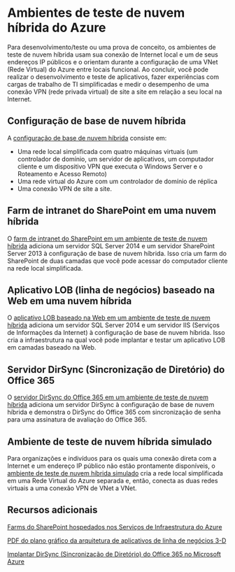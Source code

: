 <properties 
	pageTitle="Ambientes de teste de nuvem híbrida do Azure" 
	description="Acesse os principais tópicos que descrevem como criar ambientes de teste que você pode usar para desenvolvimento/teste ou uma prova de conceito para sua nuvem híbrida do Azure." 
	documentationCenter="" 
	services="virtual-machines"
	authors="JoeDavies-MSFT" 
	manager="timlt" 
	editor=""/>

<tags 
	ms.service="virtual-machines" 
	ms.workload="infrastructure-services" 
	ms.tgt_pltfrm="na" 
	ms.devlang="na" 
	ms.topic="article" 
	ms.date="04/07/2015" 
	ms.author="josephd"/>

# Ambientes de teste de nuvem híbrida do Azure

Para desenvolvimento/teste ou uma prova de conceito, os ambientes de teste de nuvem híbrida usam sua conexão de Internet local e um de seus endereços IP públicos e o orientam durante a configuração de uma VNet (Rede Virtual) do Azure entre locais funcional. Ao concluir, você pode realizar o desenvolvimento e teste de aplicativos, fazer experiências com cargas de trabalho de TI simplificadas e medir o desempenho de uma conexão VPN (rede privada virtual) de site a site em relação a seu local na Internet.

## Configuração de base de nuvem híbrida

A [configuração de base de nuvem híbrida](virtual-networks-setup-hybrid-cloud-environment-testing.md) consiste em:

- Uma rede local simplificada com quatro máquinas virtuais (um controlador de domínio, um servidor de aplicativos, um computador cliente e um dispositivo VPN que executa o Windows Server e o Roteamento e Acesso Remoto)
- Uma rede virtual do Azure com um controlador de domínio de réplica
- Uma conexão VPN de site a site.

## Farm de intranet do SharePoint em uma nuvem híbrida

O [farm de intranet do SharePoint em um ambiente de teste de nuvem híbrida](virtual-networks-setup-sharepoint-hybrid-cloud-testing.md) adiciona um servidor SQL Server 2014 e um servidor SharePoint Server 2013 à configuração de base de nuvem híbrida. Isso cria um farm do SharePoint de duas camadas que você pode acessar do computador cliente na rede local simplificada.

## Aplicativo LOB (linha de negócios) baseado na Web em uma nuvem híbrida

O [aplicativo LOB baseado na Web em um ambiente de teste de nuvem híbrida](virtual-networks-setup-lobapp-hybrid-cloud-testing.md) adiciona um servidor SQL Server 2014 e um servidor IIS (Serviços de Informações da Internet) à configuração de base de nuvem híbrida. Isso cria a infraestrutura na qual você pode implantar e testar um aplicativo LOB em camadas baseado na Web.

## Servidor DirSync (Sincronização de Diretório) do Office 365

O [servidor DirSync do Office 365 em um ambiente de teste de nuvem híbrida](virtual-networks-setup-dirsync-hybrid-cloud-testing.md) adiciona um servidor DirSync à configuração de base de nuvem híbrida e demonstra o DirSync do Office 365 com sincronização de senha para uma assinatura de avaliação do Office 365.

## Ambiente de teste de nuvem híbrida simulado

Para organizações e indivíduos para os quais uma conexão direta com a Internet e um endereço IP público não estão prontamente disponíveis, o [ambiente de teste de nuvem híbrida simulado](virtual-networks-setup-simulated-hybrid-cloud-environment-testing.md) cria a rede local simplificada em uma Rede Virtual do Azure separada e, então, conecta as duas redes virtuais a uma conexão VPN de VNet a VNet.


## Recursos adicionais

[Farms do SharePoint hospedados nos Serviços de Infraestrutura do Azure](virtual-machines-sharepoint-infrastructure-services.md)

[PDF do plano gráfico da arquitetura de aplicativos de linha de negócios 3-D](http://download.microsoft.com/download/2/C/8/2C8EB75F-AC45-4A79-8A63-C1800C098792/MS_Arch_LOB_App_3D_pdf.pdf)

[Implantar DirSync (Sincronização de Diretório) do Office 365 no Microsoft Azure](https://technet.microsoft.com/library/dn635310.aspx)


<!--HONumber=52-->
